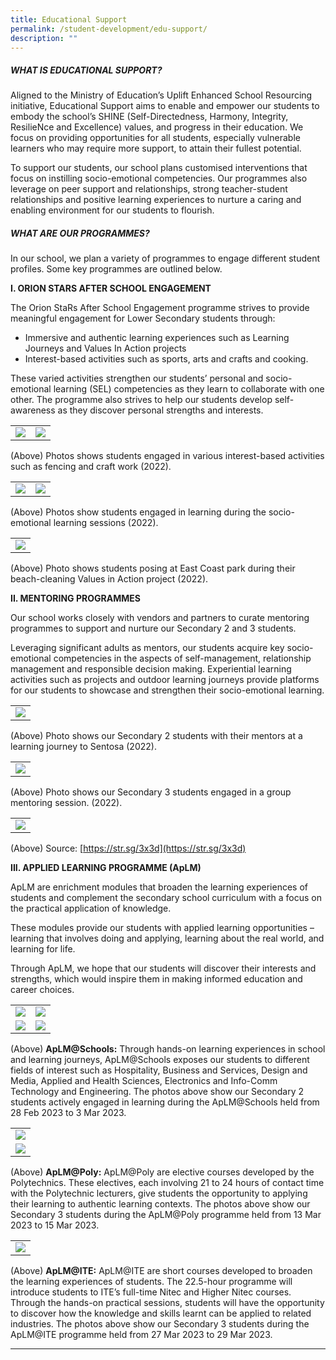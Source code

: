 ```yaml
---
title: Educational Support
permalink: /student-development/edu-support/
description: ""
---
```

##### WHAT IS EDUCATIONAL SUPPORT? 

Aligned to the Ministry of Education’s Uplift Enhanced School Resourcing initiative, Educational Support aims to enable and empower our students to embody the school’s SHINE (Self-Directedness, Harmony, Integrity, ResilieNce and Excellence) values, and progress in their education. We focus on providing opportunities for all students, especially vulnerable learners who may require more support, to attain their fullest potential. 

To support our students, our school plans customised interventions that focus on instilling socio-emotional competencies. Our programmes also leverage on peer support and relationships, strong teacher-student relationships and positive learning experiences to nurture a caring and enabling environment for our students to flourish. 

##### WHAT ARE OUR PROGRAMMES? 

In our school, we plan a variety of programmes to engage different student profiles. Some key programmes are outlined below. 

**I.	ORION STARS AFTER SCHOOL ENGAGEMENT**

The Orion StaRs After School Engagement programme strives to provide meaningful engagement for Lower Secondary students through:

<ul><li>Immersive and authentic learning experiences such as Learning Journeys and Values In Action projects

</li><li>Interest-based activities such as sports, arts and crafts and cooking.</li></ul>

These varied activities strengthen our students’ personal and socio-emotional learning (SEL) competencies as they learn to collaborate with one other. The programme also strives to help our students develop self-awareness as they discover personal strengths and interests.

<table>
  <tbody><tr><td><img src="/images/Educational%20Support/edu-support-1.png">
		</td><td><img src="/images/Educational%20Support/edu-support-2.png"></td></tr>
</tbody></table>

(Above) Photos shows students engaged in various interest-based activities such as fencing and craft work (2022).

<table>
  <tbody><tr><td><img src="/images/Educational%20Support/edu-support-3.png">
		</td><td><img src="/images/Educational%20Support/edu-support-4.png"></td></tr>
		<tr></tr></tbody>
</table>

(Above) Photos show students engaged in learning during the socio-emotional learning sessions (2022).

<table>
  <tbody><tr><td><img src="/images/Educational%20Support/edu-support-5.png">
		</td></tr>
</tbody></table>

(Above) Photo shows students posing at East Coast park during their beach-cleaning Values in Action project (2022).

**II.	MENTORING PROGRAMMES**

Our school works closely with vendors and partners to curate mentoring programmes to support and nurture our Secondary 2 and 3 students. 

Leveraging significant adults as mentors, our students acquire key socio-emotional competencies in the aspects of self-management, relationship management and responsible decision making.  Experiential learning activities such as projects and outdoor learning journeys provide platforms for our students to showcase and strengthen their socio-emotional learning.

<table>
  <tbody><tr><td><img src="/images/Educational%20Support/edu-support-6.png">
		</td></tr>
</tbody></table>

(Above) Photo shows our Secondary 2 students with their mentors at a learning journey to Sentosa (2022).

<table>
  <tbody><tr><td><img src="/images/Educational%20Support/edu-support-7.png">
		</td></tr>
</tbody></table>

(Above) Photo shows our Secondary 3 students engaged in a group mentoring session. (2022).

<table>
  <tbody><tr><td><img src="/images/Educational%20Support/edu-support-8.png">
		</td></tr>
</tbody></table>

(Above) Source: [https://str.sg/3x3d](https://str.sg/3x3d)

**III.	APPLIED LEARNING PROGRAMME (ApLM)**

ApLM are enrichment modules that broaden the learning experiences of students and complement the secondary school curriculum with a focus on the practical application of knowledge. 

These modules provide our students with applied learning opportunities – learning that involves doing and applying, learning about the real world, and learning for life. 

Through ApLM, we hope that our students will discover their interests and strengths, which would inspire them in making informed education and career choices.


<table>
  <tbody><tr><td><img src="/images/Educational%20Support/edu-support-9.jpg">
		</td><td><img src="/images/Educational%20Support/edu-support-10.jpg"></td></tr>
		<tr><td><img src="/images/Educational%20Support/edu-support-11.jpg">
		</td><td><img src="/images/Educational%20Support/edu-support-12.jpg"></td></tr>
</tbody></table>

(Above) <b>ApLM@Schools:</b> Through hands-on learning experiences in school and learning journeys, ApLM@Schools exposes our students to different fields of interest such as Hospitality, Business and Services, Design and Media, Applied and Health Sciences, Electronics and Info-Comm Technology and Engineering. The photos above show our Secondary 2 students actively engaged in learning during the ApLM@Schools held from 28 Feb 2023 to 3 Mar 2023.

<table>
  <tbody><tr><td><img src="/images/Educational%20Support/edu-support-13.png">
		</td></tr>
		<tr><td><img src="/images/Educational%20Support/edu-support-14.png">
		</td></tr>
</tbody></table>

(Above) <b>ApLM@Poly:</b> ApLM@Poly are elective courses developed by the Polytechnics. These electives, each involving 21 to 24 hours of contact time with the Polytechnic lecturers, give students the opportunity to applying their learning to authentic learning contexts. The photos above show our Secondary 3 students during the ApLM@Poly programme held from 13 Mar 2023 to 15 Mar 2023.

<table>
  <tbody><tr><td><img src="/images/Educational%20Support/edu-support-15.png">
		</td></tr>
</tbody></table>

(Above) <b>ApLM@ITE:</b>  ApLM@ITE are short courses developed to broaden the learning experiences of students. The 22.5-hour programme will introduce students to ITE’s full-time Nitec and Higher Nitec courses. Through the hands-on practical sessions, students will have the opportunity to discover how the knowledge and skills learnt can be applied to related industries. The photos above show our Secondary 3 students during the ApLM@ITE programme held from 27 Mar 2023 to 29 Mar 2023.

<hr>